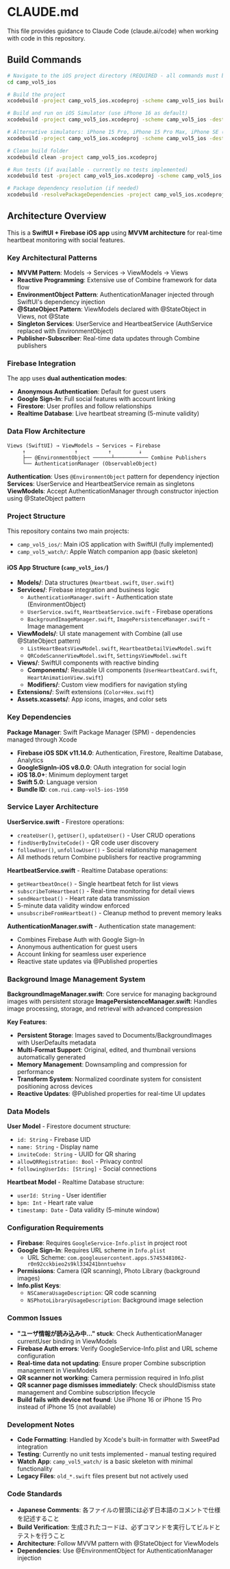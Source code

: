# CLAUDE.md

This file provides guidance to Claude Code (claude.ai/code) when working with code in this repository.

## Build Commands

```bash
# Navigate to the iOS project directory (REQUIRED - all commands must be run from this directory)
cd camp_vol5_ios

# Build the project
xcodebuild -project camp_vol5_ios.xcodeproj -scheme camp_vol5_ios build

# Build and run on iOS Simulator (use iPhone 16 as default)
xcodebuild -project camp_vol5_ios.xcodeproj -scheme camp_vol5_ios -destination 'platform=iOS Simulator,name=iPhone 16' build

# Alternative simulators: iPhone 15 Pro, iPhone 15 Pro Max, iPhone SE (3rd generation)
xcodebuild -project camp_vol5_ios.xcodeproj -scheme camp_vol5_ios -destination 'platform=iOS Simulator,name=iPhone 15 Pro' build

# Clean build folder
xcodebuild clean -project camp_vol5_ios.xcodeproj

# Run tests (if available - currently no tests implemented)
xcodebuild test -project camp_vol5_ios.xcodeproj -scheme camp_vol5_ios -destination 'platform=iOS Simulator,name=iPhone 16'

# Package dependency resolution (if needed)
xcodebuild -resolvePackageDependencies -project camp_vol5_ios.xcodeproj
```

## Architecture Overview

This is a **SwiftUI + Firebase iOS app** using **MVVM architecture** for real-time heartbeat monitoring with social features.

### Key Architectural Patterns

- **MVVM Pattern**: Models → Services → ViewModels → Views
- **Reactive Programming**: Extensive use of Combine framework for data flow
- **EnvironmentObject Pattern**: AuthenticationManager injected through SwiftUI's dependency injection
- **@StateObject Pattern**: ViewModels declared with @StateObject in Views, not @State
- **Singleton Services**: UserService and HeartbeatService (AuthService replaced with EnvironmentObject)
- **Publisher-Subscriber**: Real-time data updates through Combine publishers

### Firebase Integration

The app uses **dual authentication modes**:
- **Anonymous Authentication**: Default for guest users
- **Google Sign-In**: Full social features with account linking
- **Firestore**: User profiles and follow relationships
- **Realtime Database**: Live heartbeat streaming (5-minute validity)

### Data Flow Architecture

```
Views (SwiftUI) → ViewModels → Services → Firebase
     ↑                ↑          ↑         ↓
     ├── @EnvironmentObject ──────┴─────────── Combine Publishers
     └── AuthenticationManager (ObservableObject)
```

**Authentication**: Uses `@EnvironmentObject` pattern for dependency injection  
**Services**: UserService and HeartbeatService remain as singletons  
**ViewModels**: Accept AuthenticationManager through constructor injection using @StateObject pattern

### Project Structure

This repository contains two main projects:
- `camp_vol5_ios/`: Main iOS application with SwiftUI (fully implemented)
- `camp_vol5_watch/`: Apple Watch companion app (basic skeleton)

#### iOS App Structure (`camp_vol5_ios/`)

- **Models/**: Data structures (`Heartbeat.swift`, `User.swift`)
- **Services/**: Firebase integration and business logic
  - `AuthenticationManager.swift` - Authentication state (EnvironmentObject)
  - `UserService.swift`, `HeartbeatService.swift` - Firebase operations
  - `BackgroundImageManager.swift`, `ImagePersistenceManager.swift` - Image management
- **ViewModels/**: UI state management with Combine (all use @StateObject pattern)
  - `ListHeartBeatsViewModel.swift`, `HeartbeatDetailViewModel.swift`
  - `QRCodeScannerViewModel.swift`, `SettingsViewModel.swift`
- **Views/**: SwiftUI components with reactive binding
  - **Components/**: Reusable UI components (`UserHeartbeatCard.swift`, `HeartAnimationView.swift`)
  - **Modifiers/**: Custom view modifiers for navigation styling
- **Extensions/**: Swift extensions (`Color+Hex.swift`)
- **Assets.xcassets/**: App icons, images, and color sets

### Key Dependencies

**Package Manager**: Swift Package Manager (SPM) - dependencies managed through Xcode
- **Firebase iOS SDK v11.14.0**: Authentication, Firestore, Realtime Database, Analytics
- **GoogleSignIn-iOS v8.0.0**: OAuth integration for social login
- **iOS 18.0+**: Minimum deployment target
- **Swift 5.0**: Language version
- **Bundle ID**: `com.rui.camp-vol5-ios-1950`

### Service Layer Architecture

**UserService.swift** - Firestore operations:
- `createUser()`, `getUser()`, `updateUser()` - User CRUD operations
- `findUserByInviteCode()` - QR code user discovery
- `followUser()`, `unfollowUser()` - Social relationship management
- All methods return Combine publishers for reactive programming

**HeartbeatService.swift** - Realtime Database operations:
- `getHeartbeatOnce()` - Single heartbeat fetch for list views
- `subscribeToHeartbeat()` - Real-time monitoring for detail views
- `sendHeartbeat()` - Heart rate data transmission
- 5-minute data validity window enforced
- `unsubscribeFromHeartbeat()` - Cleanup method to prevent memory leaks

**AuthenticationManager.swift** - Authentication state management:
- Combines Firebase Auth with Google Sign-In
- Anonymous authentication for guest users
- Account linking for seamless user experience
- Reactive state updates via @Published properties

### Background Image Management System

**BackgroundImageManager.swift**: Core service for managing background images with persistent storage
**ImagePersistenceManager.swift**: Handles image processing, storage, and retrieval with advanced compression

**Key Features**:
- **Persistent Storage**: Images saved to Documents/BackgroundImages with UserDefaults metadata
- **Multi-Format Support**: Original, edited, and thumbnail versions automatically generated
- **Memory Management**: Downsampling and compression for performance
- **Transform System**: Normalized coordinate system for consistent positioning across devices
- **Reactive Updates**: @Published properties for real-time UI updates

### Data Models

**User Model** - Firestore document structure:
- `id: String` - Firebase UID
- `name: String` - Display name
- `inviteCode: String` - UUID for QR sharing
- `allowQRRegistration: Bool` - Privacy control
- `followingUserIds: [String]` - Social connections

**Heartbeat Model** - Realtime Database structure:
- `userId: String` - User identifier
- `bpm: Int` - Heart rate value
- `timestamp: Date` - Data validity (5-minute window)

### Configuration Requirements

- **Firebase**: Requires `GoogleService-Info.plist` in project root
- **Google Sign-In**: Requires URL scheme in `Info.plist`
  - URL Scheme: `com.googleusercontent.apps.57453481062-r0n92cckbieo2s9kl334241bnntuehsv`
- **Permissions**: Camera (QR scanning), Photo Library (background images)
- **Info.plist Keys**:
  - `NSCameraUsageDescription`: QR code scanning
  - `NSPhotoLibraryUsageDescription`: Background image selection

### Common Issues

- **"ユーザ情報が読み込み中..." stuck**: Check AuthenticationManager currentUser binding in ViewModels
- **Firebase Auth errors**: Verify GoogleService-Info.plist and URL scheme configuration
- **Real-time data not updating**: Ensure proper Combine subscription management in ViewModels
- **QR scanner not working**: Camera permission required in Info.plist
- **QR scanner page dismisses immediately**: Check shouldDismiss state management and Combine subscription lifecycle
- **Build fails with device not found**: Use iPhone 16 or iPhone 15 Pro instead of iPhone 15 (not available)

### Development Notes

- **Code Formatting**: Handled by Xcode's built-in formatter with SweetPad integration
- **Testing**: Currently no unit tests implemented - manual testing required
- **Watch App**: `camp_vol5_watch/` is a basic skeleton with minimal functionality
- **Legacy Files**: `old_*.swift` files present but not actively used

### Code Standards

- **Japanese Comments**: 各ファイルの冒頭には必ず日本語のコメントで仕様を記述すること
- **Build Verification**: 生成されたコードは、必ずコマンドを実行してビルドとテストを行うこと
- **Architecture**: Follow MVVM pattern with @StateObject for ViewModels
- **Dependencies**: Use @EnvironmentObject for AuthenticationManager injection